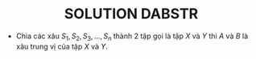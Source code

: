 # <center> SOLUTION DABSTR </center>

 - Chia các xâu $S_1, S_2, S_3, ..., S_n$ thành 2 tập gọi là tập $X$ và $Y$ thì $A$ và $B$ là xâu trung vị của tập $X$ và $Y$.